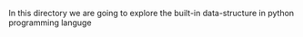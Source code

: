 In this directory we are going to explore the built-in data-structure in python programming languge
